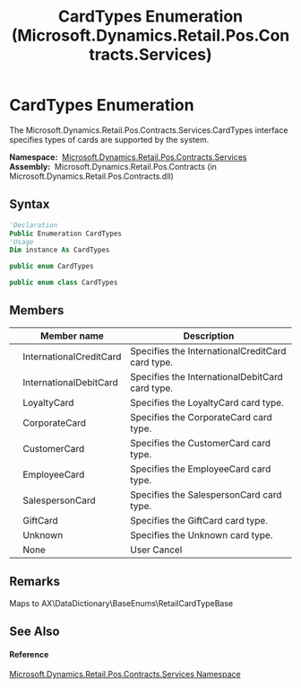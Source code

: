 ﻿---
title: CardTypes Enumeration (Microsoft.Dynamics.Retail.Pos.Contracts.Services)
TOCTitle: CardTypes Enumeration
ms:assetid: T:Microsoft.Dynamics.Retail.Pos.Contracts.Services.CardTypes
ms:mtpsurl: https://technet.microsoft.com/en-us/library/microsoft.dynamics.retail.pos.contracts.services.cardtypes(v=AX.60)
ms:contentKeyID: 47344024
ms.date: 05/18/2015
mtps_version: v=AX.60
f1_keywords:
- Microsoft.Dynamics.Retail.Pos.Contracts.Services.CardTypes
- Microsoft.Dynamics.Retail.Pos.Contracts.Services.CardTypes.Unknown
- Microsoft.Dynamics.Retail.Pos.Contracts.Services.CardTypes.InternationalCreditCard
- Microsoft.Dynamics.Retail.Pos.Contracts.Services.CardTypes.LoyaltyCard
- Microsoft.Dynamics.Retail.Pos.Contracts.Services.CardTypes.SalespersonCard
- Microsoft.Dynamics.Retail.Pos.Contracts.Services.CardTypes.CorporateCard
- Microsoft.Dynamics.Retail.Pos.Contracts.Services.CardTypes.CustomerCard
- Microsoft.Dynamics.Retail.Pos.Contracts.Services.CardTypes.EmployeeCard
- Microsoft.Dynamics.Retail.Pos.Contracts.Services.CardTypes.GiftCard
- Microsoft.Dynamics.Retail.Pos.Contracts.Services.CardTypes.InternationalDebitCard
- Microsoft.Dynamics.Retail.Pos.Contracts.Services.CardTypes.None
dev_langs:
- CSharp
- C++
- VB
---

# CardTypes Enumeration

The Microsoft.Dynamics.Retail.Pos.Contracts.Services.CardTypes interface specifies types of cards are supported by the system.

**Namespace:**  [Microsoft.Dynamics.Retail.Pos.Contracts.Services](microsoft-dynamics-retail-pos-contracts-services-namespace.md)  
**Assembly:**  Microsoft.Dynamics.Retail.Pos.Contracts (in Microsoft.Dynamics.Retail.Pos.Contracts.dll)

## Syntax

``` vb
'Declaration
Public Enumeration CardTypes
'Usage
Dim instance As CardTypes
```

``` csharp
public enum CardTypes
```

``` c++
public enum class CardTypes
```

## Members

<table>
<thead>
<tr class="header">
<th></th>
<th>Member name</th>
<th>Description</th>
</tr>
</thead>
<tbody>
<tr class="odd">
<td></td>
<td>InternationalCreditCard</td>
<td>Specifies the InternationalCreditCard card type.</td>
</tr>
<tr class="even">
<td></td>
<td>InternationalDebitCard</td>
<td>Specifies the InternationalDebitCard card type.</td>
</tr>
<tr class="odd">
<td></td>
<td>LoyaltyCard</td>
<td>Specifies the LoyaltyCard card type.</td>
</tr>
<tr class="even">
<td></td>
<td>CorporateCard</td>
<td>Specifies the CorporateCard card type.</td>
</tr>
<tr class="odd">
<td></td>
<td>CustomerCard</td>
<td>Specifies the CustomerCard card type.</td>
</tr>
<tr class="even">
<td></td>
<td>EmployeeCard</td>
<td>Specifies the EmployeeCard card type.</td>
</tr>
<tr class="odd">
<td></td>
<td>SalespersonCard</td>
<td>Specifies the SalespersonCard card type.</td>
</tr>
<tr class="even">
<td></td>
<td>GiftCard</td>
<td>Specifies the GiftCard card type.</td>
</tr>
<tr class="odd">
<td></td>
<td>Unknown</td>
<td>Specifies the Unknown card type.</td>
</tr>
<tr class="even">
<td></td>
<td>None</td>
<td>User Cancel</td>
</tr>
</tbody>
</table>


## Remarks

Maps to AX\\DataDictionary\\BaseEnums\\RetailCardTypeBase

## See Also

#### Reference

[Microsoft.Dynamics.Retail.Pos.Contracts.Services Namespace](microsoft-dynamics-retail-pos-contracts-services-namespace.md)

